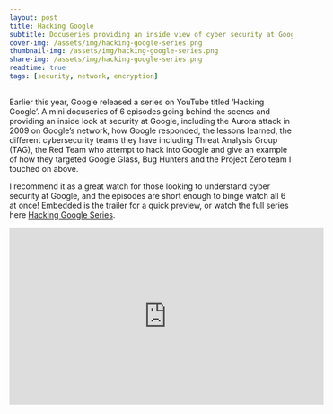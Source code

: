 ```yaml
---
layout: post
title: Hacking Google
subtitle: Docuseries providing an inside view of cyber security at Google
cover-img: /assets/img/hacking-google-series.png
thumbnail-img: /assets/img/hacking-google-series.png
share-img: /assets/img/hacking-google-series.png
readtime: true
tags: [security, network, encryption]
---
```



Earlier this year, Google released a series on YouTube titled ‘Hacking Google’. A mini docuseries of 6 episodes going behind the scenes and providing an inside look at security at Google, including the Aurora attack in 2009 on Google’s network, how Google responded, the lessons learned, the different cybersecurity teams they have including Threat Analysis Group (TAG), the Red Team who attempt to hack into Google and give an example of how they targeted Google Glass, Bug Hunters and the Project Zero team I touched on above. 

I recommend it as a great watch for those looking to understand cyber security at Google, and the episodes are short enough to binge watch all 6 at once! Embedded is the trailer for a quick preview, or watch the full series here [Hacking Google Series](https://youtube.com/playlist?list=PL590L5WQmH8dsxxz7ooJAgmijwOz0lh2H).

<iframe width="560" height="315" src="https://www.youtube.com/embed/aOGFY1R4QQ4" title="YouTube video player" frameborder="0" allow="accelerometer; autoplay; clipboard-write; encrypted-media; gyroscope; picture-in-picture" allowfullscreen></iframe>
